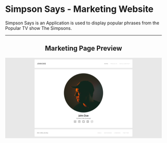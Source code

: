 # Simpson Says - Marketing Website

Simpson Says is an Application is used to display popular phrases from the Popular TV show The Simpsons.

***

<p align="center"><h2 align="center">Marketing Page Preview</h2></p>

<p align="center"> <img src="https://github.com/taslimy/dev-theme/blob/master/screenshots/homepage.png" /> </p>
